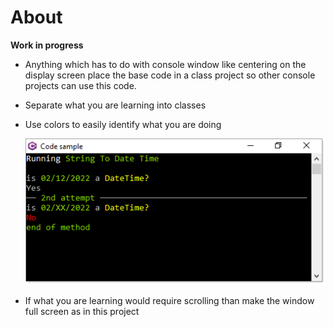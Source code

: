 ﻿# About

**Work in progress**

- Anything which has to do with console window like centering on the display screen place the base code in a class project so other console projects can use this code.
- Separate what you are learning into classes
- Use colors to easily identify what you are doing

  ![Using Colors](assets/UsingColors.png)

- If what you are learning would require scrolling than make the window full screen as in this project
